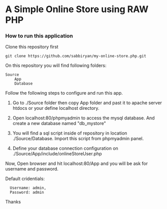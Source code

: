 # A Simple Online Store using RAW PHP

### How to run this application

Clone this repository first 

    git clone https://github.com/sabbiryan/my-online-store.php.git

On this repository you will find following folders:

    Source
        App
        Database
    
Follow the following steps to configure and run this app.

1. Go to ./Source folder then copy App folder and past it to apache server htdocs or your define localhost directory.

2. Open  localhost:80/phpmyadmin to access the mysql database. And create a new database named "db_mystore"

3. You will find a sql script inside of repository in location ./Source/Database. Import this script from phpmyadmin panel.

4. Define your database connection configuration on ./Source/App/include/onlineStoreUser.php

Now, Open browser and hit localhost:80/App and you will be ask for username and password.

Default cridentials:
      
      Username: admin,
      Password: admin
  
Thanks

